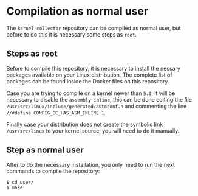 # Compilation as normal user

The `kernel-collector` repository can be compiled as normal user, but before to do this it is necessary 
some steps as `root`.

## Steps as root

Before to compile this repository, it is necessary to install the nessary packages available on your
Linux distribution. The complete list of packages can be found inside the Docker files on this repository.

Case you are trying to compile on a kernel newer than `5.0`, it will be necessary to disable the
`assembly inline`, this can be done editing the file `/usr/src/linux/include/generated/autoconf.h`
and commenting the line `//#define CONFIG_CC_HAS_ASM_INLINE 1`.

Finally case your distribution does not create the symbolic link `/usr/src/linux` to your kernel source,
you will need to do it manually.

## Step as normal user

After to do the necessary installation, you only need to run the next commands to compile the repository:

```bash
$ cd user/
$ make
```
